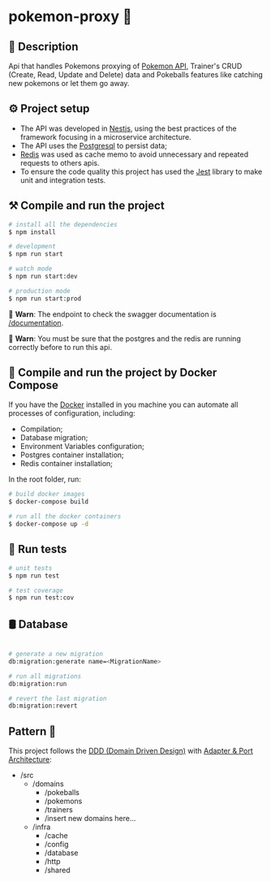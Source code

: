 # pokemon-proxy 👾

## 🚩 Description

Api that handles Pokemons proxying of [Pokemon API](https://pokeapi.co/), Trainer's CRUD (Create, Read, Update and Delete) data and Pokeballs features like catching new pokemons or let them go away.

## ⚙️ Project setup

- The API was developed in [Nestjs](https://nestjs.com/), using the best practices of the framework focusing in a microservice architecture.
- The API uses the [Postgresql](https://www.postgresql.org/) to persist data;
- [Redis](https://redis.io/) was used as cache memo to avoid unnecessary and repeated requests to others apis.
- To ensure the code quality this project has used the [Jest](https://jestjs.io/) library to make unit and integration tests.

## ⚒️ Compile and run the project

```bash
# install all the dependencies
$ npm install

# development
$ npm run start

# watch mode
$ npm run start:dev

# production mode
$ npm run start:prod
```

🚨 **Warn**: The endpoint to check the swagger documentation is [/documentation](http://localhost:3000/documentation).

🚨 **Warn**: You must be sure that the postgres and the redis are running correctly before to run this api.

## 🐳 Compile and run the project by Docker Compose

If you have the [Docker](https://www.docker.com/) installed in you machine you can automate all processes of configuration, including:

- Compilation;
- Database migration;
- Environment Variables configuration;
- Postgres container installation;
- Redis container installation;

In the root folder, run:

```bash
# build docker images
$ docker-compose build

# run all the docker containers
$ docker-compose up -d
```

## 🔎 Run tests

```bash
# unit tests
$ npm run test

# test coverage
$ npm run test:cov
```

## 🛢️ Database

```bash

# generate a new migration
db:migration:generate name=<MigrationName>

# run all migrations
db:migration:run

# revert the last migration
db:migration:revert

```

## Pattern 📂

This project follows the [DDD (Domain Driven Design)](https://fullcycle.com.br/domain-driven-design/) with [Adapter & Port Architecture](https://medium.com/the-software-architecture-chronicles/ports-adapters-architecture-d19f2d476eca):

- /src
  - /domains
    - /pokeballs
    - /pokemons
    - /trainers
    - /insert new domains here...
  - /infra
    - /cache
    - /config
    - /database
    - /http
    - /shared
